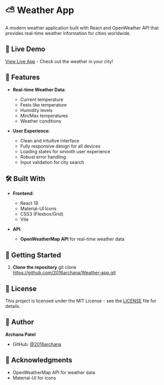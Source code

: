 # ⛅ Weather App

A modern weather application built with React and OpenWeather API that provides real-time weather information for cities worldwide.

## 🌟 Live Demo

[View Live App]([your-render-url](https://weather-app-z0cz.onrender.com)) - Check out the weather in your city!

## 🌟 Features

- **Real-time Weather Data**: 
  - Current temperature
  - Feels like temperature
  - Humidity levels
  - Min/Max temperatures
  - Weather conditions

- **User Experience**:
  - Clean and intuitive interface
  - Fully responsive design for all devices
  - Loading states for smooth user experience
  - Robust error handling
  - Input validation for city search


## 🛠️ Built With

- **Frontend**:
  - React 18
  - Material-UI Icons
  - CSS3 (Flexbox/Grid)
  - Vite

- **API**:
  - **OpenWeatherMap API** for real-time weather data

## 🚀 Getting Started

1. **Clone the repository**
git clone https://github.com/2016archana/Weather-app.git

## 📝 License

This project is licensed under the MIT License - see the [LICENSE](LICENSE) file for details.

## 👤 Author

**Archana Patel**

- GitHub: [@2016archana](https://github.com/2016archana)

## 🙏 Acknowledgments

- OpenWeatherMap API for weather data
- Material-UI for icons
